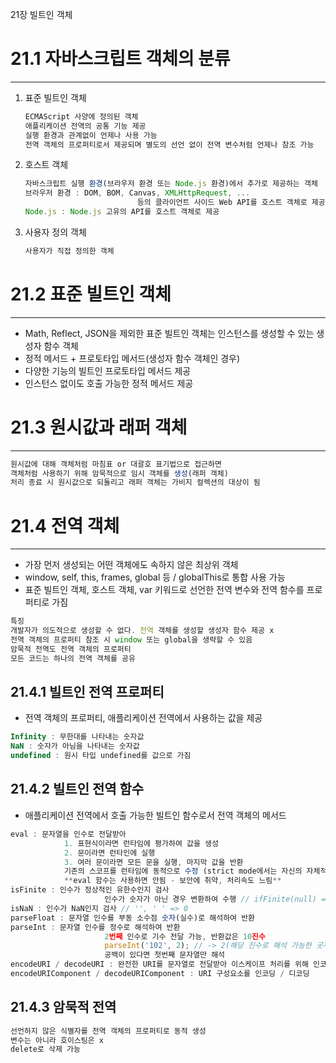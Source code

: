 21장 빌트인 객체
# 21.1 자바스크립트 객체의 분류

---

1. 표준 빌트인 객체
    
    ```jsx
    ECMAScript 사양에 정의된 객체
    애플리케이션 전역의 공통 기능 제공
    실행 환경과 관계없이 언제나 사용 가능
    전역 객체의 프로퍼티로서 제공되며 별도의 선언 없이 전역 변수처럼 언제나 참조 가능
    ```
    
2. 호스트 객체
    
    ```jsx
    자바스크립트 실행 환경(브라우저 환경 또는 Node.js 환경)에서 추가로 제공하는 객체
    브라우저 환경 : DOM, BOM, Canvas, XMLHttpRequest, ... 
    						 등의 클라이언트 사이드 Web API를 호스트 객체로 제공
    Node.js : Node.js 고유의 API를 호스트 객체로 제공
    ```
    
3. 사용자 정의 객체
    
    ```jsx
    사용자가 직접 정의한 객체
    ```
    

# 21.2 표준 빌트인 객체

---

- Math, Reflect, JSON을 제외한 표준 빌트인 객체는 인스턴스를 생성할 수 있는 생성자 함수 객체
- 정적 메서드 + 프로토타입 메서드(생성자 함수 객체인 경우)
- 다양한 기능의 빌트인 프로토타입 메서드 제공
- 인스턴스 없이도 호출 가능한 정적 메서드 제공

# 21.3 원시값과 래퍼 객체

---

```jsx
원시값에 대해 객체처럼 마침표 or 대괄호 표기법으로 접근하면
객체처럼 사용하기 위해 암묵적으로 임시 객체를 생성(래퍼 객체)
처리 종료 시 원시값으로 되돌리고 래퍼 객체는 가비지 컬렉션의 대상이 됨
```

# 21.4 전역 객체

---

- 가장 먼저 생성되는 어떤 객체에도 속하지 않은 최상위 객체
- window, self, this, frames, global 등 / globalThis로 통합 사용 가능
- 표준 빌트인 객체, 호스트 객체, var 키워드로 선언한 전역 변수와 전역 함수를 프로퍼티로 가짐

```jsx
특징
개발자가 의도적으로 생성할 수 없다. 전역 객체를 생성할 생성자 함수 제공 x
전역 객체의 프로퍼티 참조 시 window 또는 global을 생략할 수 있음
암묵적 전역도 전역 객체의 프로퍼티
모든 코드는 하나의 전역 객체를 공유
```

## 21.4.1 빌트인 전역 프로퍼티

- 전역 객체의 프로퍼티, 애플리케이션 전역에서 사용하는 값을 제공

```jsx
Infinity : 무한대를 나타내는 숫자값
NaN : 숫자가 아님을 나타내는 숫자값
undefined : 원시 타입 undefined를 값으로 가짐
```

## 21.4.2 빌트인 전역 함수

- 애플리케이션 전역에서 호출 가능한 빌트인 함수로서 전역 객체의 메서드

```jsx
eval : 문자열을 인수로 전달받아
			1. 표현식이라면 런타임에 평가하여 값을 생성
			2. 문이라면 런타인에 실행
			3. 여러 문이라면 모든 문을 실행, 마지막 값을 반환
			기존의 스코프를 런타임에 동적으로 수정 (strict mode에서는 자신의 자체적인 스코프 생성)
			**eval 함수는 사용하면 안됨 - 보안에 취약, 처리속도 느림**
isFinite : 인수가 정상적인 유한수인지 검사
					 인수가 숫자가 아닌 경우 변환하여 수행 // ifFinite(null) === true
isNaN : 인수가 NaN인지 검사 // '', ' ' => 0
parseFloat : 문자열 인수를 부동 소수점 숫자(실수)로 해석하여 반환
parseInt : 문자열 인수를 정수로 해석하여 반환
					 2번째 인수로 기수 전달 가능, 반환값은 10진수
					 parseInt('102', 2); // -> 2(해당 진수로 해석 가능한 곳까지는 반환)
					 공백이 있다면 첫번째 문자열만 해석
encodeURI / decodeURI : 완전한 URI를 문자열로 전달받아 이스케이프 처리를 위해 인코딩 / 디코딩
encodeURIComponent / decodeURIComponent : URI 구성요소를 인코딩 / 디코딩
```

## 21.4.3 암묵적 전역

```jsx
선언하지 않은 식별자를 전역 객체의 프로퍼티로 동적 생성
변수는 아니라 호이스팅은 x
delete로 삭제 가능
```
